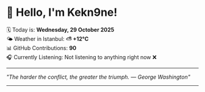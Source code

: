 # 👋 Hello, I'm Kekn9ne!

🗓️ Today is: **Wednesday, 29 October 2025**  
🌤️ Weather in Istanbul: **⛅️  +12°C**  
📊 GitHub Contributions: **90**  
🎧 Currently Listening: Not listening to anything right now ❌

---

_"The harder the conflict, the greater the triumph.  — *George Washington*"_

---
